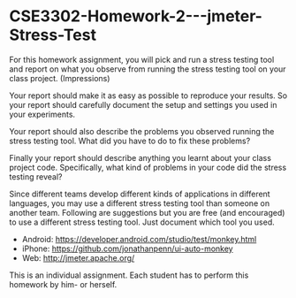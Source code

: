 # CSE3302-Homework-2---jmeter-Stress-Test
For this homework assignment, you will pick and run a stress testing tool and report on what you observe from running the stress testing tool on your class project. (Impressions)

Your report should make it as easy as possible to reproduce your results. So your report should carefully document the setup and settings you used in your experiments.

Your report should also describe the problems you observed running the stress testing tool. What did you have to do to fix these problems?

Finally your report should describe anything you learnt about your class project code. Specifically, what kind of problems in your code did the stress testing reveal?

Since different teams develop different kinds of applications in different languages, you may use a different stress testing tool than someone on another team. Following are suggestions but you are free (and encouraged) to use a different stress testing tool. Just document which tool you used.

- Android: https://developer.android.com/studio/test/monkey.html
- iPhone: https://github.com/jonathanpenn/ui-auto-monkey
- Web: http://jmeter.apache.org/

This is an individual assignment. Each student has to perform this homework by him- or herself.
